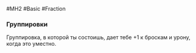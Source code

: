 #MH2 #Basic #Fraction 

### **Группировки** 

Группировка, в которой ты состоишь, дает тебе +1 к броскам и урону, когда это уместно.